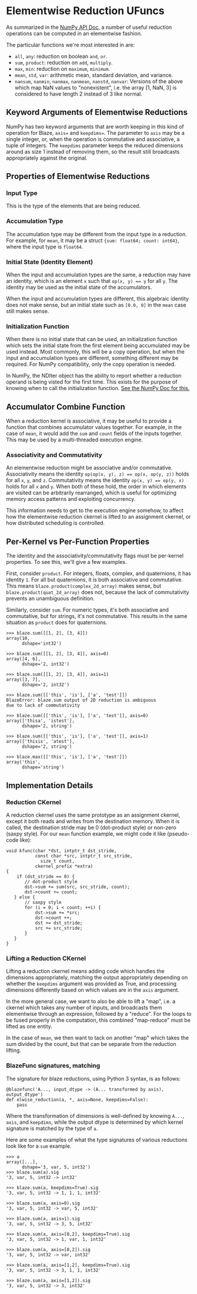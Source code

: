 ﻿Elementwise Reduction UFuncs
=============================

As summarized in the [NumPy API Doc](blaze-numpy-api.md),
a number of useful reduction operations can be
computed in an elementwise fashion.

The particular functions we're most interested in are:

 * `all`, `any`: reduction on boolean `and`, `or`.
 * `sum`, `product`: reduction on `add`, `multiply`.
 * `max`, `min`: reduction on `maximum`, `minimum`.
 * `mean`, `std`, `var`: arithmetic mean, standard
   deviation, and variance.
 * `nansum`, `nanmin`, `nanmax`, `nanmean`, `nanstd`,
   `nanvar`: Versions of the above which map NaN values
   to "nonexistent", i.e. the array [1, NaN, 3] is
   considered to have length 2 instead of 3 like normal.

Keyword Arguments of Elementwise Reductions
-------------------------------------------

NumPy has two keyword arguments that are worth
keeping in this kind of operation for Blaze,
`axis=` and `keepdims=`. The parameter to `axis`
may be a single integer, or, when the operation
is commutative and associative, a tuple of integers.
The `keepdims` parameter keeps the reduced dimensions
around as size 1 instead of removing them, so the
result still broadcasts appropriately against
the original.

Properties of Elementwise Reductions
-------------------------------------

### Input Type

This is the type of the elements that are being reduced.

### Accumulation Type

The accumulation type may be different from the
input type in a reduction. For example, for `mean`,
it may be a struct `{sum: float64; count: int64}`,
where the input type is `float64`.

### Initial State (Identity Element)

When the input and accumulation types are the same,
a reduction may have an identity, which is an element
`x` such that `op(x, y) == y` for all `y`. The identity
may be used as the initial state of the accumulators.

When the input and accumulation types are different, this
algebraic identity does not make sense, but an initial
state such as `[0.0, 0]` in the `mean` case still
makes sense.

### Initialization Function

When there is no initial state that can be used,
an initialization function which sets the initial
state from the first element being accumulated may
be used instead. Most commonly, this will be a copy
operation, but when the input and accumulation types
are different, something different may be required.
For NumPy compatibility, only the copy operation is
needed.

In NumPy, the NDIter object has the ability to
report whether a reduction operand is being
visted for the first time. This exists for the purpose
of knowing when to call the initialization function.
[See the NumPy Doc for this.](http://docs.scipy.org/doc/numpy/reference/c-api.iterator.html#NpyIter_IsFirstVisit)

## Accumulator Combine Function

When a reduction kernel is associative, it may be
useful to provide a function that combines accumulator
values together. For example, in the case of `mean`,
it would add the `sum` and `count` fields of the
inputs together. This may be used by a multi-threaded
execution engine.

### Associativity and Commutativity

An elementwise reduction might be associative
and/or commutative. Associativity means the identity
`op(op(x, y), z) == op(x, op(y, z))` holds for all
`x`, `y`, and `z`. Commutativity means the identity
`op(x, y) == op(y, x)` holds for all `x` and `y`.
When both of these hold, the order in which elements
are visited can be arbitrarily rearranged, which
is useful for optimizing memory access patterns and
exploiting concurrency.

This information needs to get to the execution
engine somehow, to affect how the elementwise
reduction ckernel is lifted to an assignment
ckernel, or how distributed scheduling is controlled.

Per-Kernel vs Per-Function Properties
-------------------------------------

The identity and the associativity/commutativity
flags must be per-kernel properties. To see this,
we'll give a few examples.

First, consider `product`. For integers, floats,
complex, and quaternions, it has identity `1`.
For all but quaternions, it is both associative and
commutative. This means `blaze.product(complex_2d_array)`
makes sense, but `blaze.product(quat_2d_array)` does
not, because the lack of commutativity prevents an
unambiguous definition.

Similarly, consider `sum`. For numeric types, it's
both associative and commutative, but for strings,
it's not commutative. This results in the same situation
as `product` does for quaternions.

```
>>> blaze.sum([[1, 2], [3, 4]])
array(10,
      dshape='int32')

>>> blaze.sum([[1, 2], [3, 4]], axis=0)
array([4, 6],
      dshape='2, int32')

>>> blaze.sum([[1, 2], [3, 4]], axis=1)
array([3, 7],
      dshape='2, int32')

>>> blaze.sum([['this', 'is'], ['a', 'test']])
BlazeError: blaze.sum output of 2D reduction is ambiguous
due to lack of commutativity

>>> blaze.sum([['this', 'is'], ['a', 'test']], axis=0)
array(['thisa', 'istest'],
      dshape='2, string')

>>> blaze.sum([['this', 'is'], ['a', 'test']], axis=1)
array(['thisis', 'atest'],
      dshape='2, string')

>>> blaze.max([['this', 'is'], ['a', 'test']])
array('this',
      dshape='string')
```

Implementation Details
----------------------

### Reduction CKernel

A reduction ckernel uses the same prototype as
an assignment ckernel, except it both reads and writes
from the destination memory. When it is called,
the destination stride may be 0 (dot-product style)
or non-zero (saxpy style). For our `mean` function
example, we might code it like (pseudo-code like):

```
void kfunc(char *dst, intptr_t dst_stride,
           const char *src, intptr_t src_stride,
			 size_t count,
           ckernel_prefix *extra)
{
	if (dst_stride == 0) {
       // dot-product style
       dst->sum += sum(src, src_stride, count);
       dst->count += count;
   } else {
       // saxpy style
       for (i = 0; i < count; ++i) {
           dst->sum += *src;
           dst->count ++;
           dst += dst_stride;
           src += src_stride;
       }
   }
}
```

### Lifting a Reduction CKernel

Lifting a reduction ckernel means adding code which
handles the dimensions appropriately, matching the
output appropriately depending on whether the
`keepdims` argument was provided as True, and
processing dimensions differently based on which
values are in the `axis` argument.

In the more general case, we want to also be able
to lift a "map", i.e. a ckernel which takes any
number of inputs, and broadcasts them elementwise
through an expression, followed by a "reduce". For
the loops to be fused properly in the computation,
this combined "map-reduce" must be lifted as one
entity.

In the case of `mean`, we then want to tack on another
"map" which takes the sum divided by the count, but
that can be separate from the reduction lifting.

### BlazeFunc signatures, matching

The signature for blaze reductions, using Python 3
syntax, is as follows:

```
@blazefunc('A..., input_dtype -> (A... transformed by axis), output_dtype')
def elwise_reduction(a, *, axis=None, keepdims=False):
	pass
```

Where the transformation of dimensions is well-defined
by knowing `A...`, `axis`, and `keepdims`, while
the output dtype is determined by which kernel
signature is matched by the type of `a`.

Here are some examples of what the type signatures
of various reductions look like for a `sum` example.

```
>>> a
array([...],
      dshape='3, var, 5, int32')
>>> blaze.sum(a).sig
'3, var, 5, int32 -> int32'

>>> blaze.sum(a, keepdims=True).sig
'3, var, 5, int32 -> 1, 1, 1, int32'

>>> blaze.sum(a, axis=0).sig
'3, var, 5, int32 -> var, 5, int32'

>>> blaze.sum(a, axis=1).sig
'3, var, 5, int32 -> 3, 5, int32'

>>> blaze.sum(a, axis=[0,2], keepdims=True).sig
'3, var, 5, int32 -> 1, var, 1, int32'

>>> blaze.sum(a, axis=[0,2]).sig
'3, var, 5, int32 -> var, int32'

>>> blaze.sum(a, axis=[1,2], keepdims=True).sig
'3, var, 5, int32 -> 3, 1, 1, int32'

>>> blaze.sum(a, axis=[1,2]).sig
'3, var, 5, int32 -> 3, int32'
```
